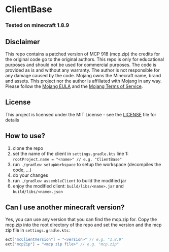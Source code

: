 # ClientBase
### Tested on minecraft 1.8.9


## Disclaimer
This repo contains a patched version of MCP 918 (mcp.zip) the credits for the original code go to the original authors. This repo is only for educational purposes and should not be used for commercial purposes. The code is provided as is and without any warranty. The author is not responsible for any damage caused by the code.
Mojang owns the Minecraft name, brand and assets.
This project nor the author is affiliated with Mojang in any way.
Please follow the [Mojang EULA](https://account.mojang.com/documents/minecraft_eula) and the [Mojang Terms of Service](https://account.mojang.com/terms).


## License
This project is licensed under the MIT License - see the [LICENSE](LICENSE) file for details


## How to use?
1. clone the repo
2. set the name of the client in `settings.gradle.kts`  line 1: `rootProject.name = "<name>" // e.g. "ClientBase"`
3. run `./gradlew setupWorkspace` to setup the workspace (decompiles the code, ...)
4. do your changes
5. run `./gradlew assembleClient` to build the modified jar
6. enjoy the modified client: `build/libs/<name>.jar` and `build/libs/<name>.json`


## Can I use another minecraft version?
Yes, you can use any version that you can find the mcp.zip for. 
Copy the mcp.zip into the root directory of the repo and set the
version and the mcp zip file in `settings.gradle.kts`:
```kotlin
ext["mcClientVersion"] = "<version>" // e.g. "1.8.9"
ext["mcpZip"] = "<mcp zip file>" // e.g. "mcp.zip"
```
